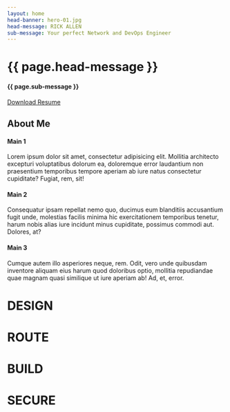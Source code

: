 ```yaml
---
layout: home
head-banner: hero-01.jpg
head-message: RICK ALLEN
sub-message: Your perfect Network and DevOps Engineer
---
```


<style media="screen">
  .hero-img {
    background-image: url("{{ site.baseurl }}/img/{{ page.head-banner }}");
  }
</style>



<div id="section-a">
  <div class="hero">
    <div class="hero-img"></div>
    <div class="hero-text">
      <h1>{{ page.head-message }}</h1>
      <h4>{{ page.sub-message }}</h4>
    </div>
    <a href="{{ site.baseurl }}/etc/DevOps Resume.pdf" class="hero-btn" download>Download Resume</a>
  </div>
</div>
<div id="section-b">
  <div class="grid-wrapper">
    <div id="grid-title" class="grid">
      <h2>About Me</h2>
    </div>
    <div id="grid-item-1" class="grid">
      <h4>Main 1</h4>
      <p>Lorem ipsum dolor sit amet, consectetur adipisicing elit. Mollitia architecto excepturi voluptatibus dolorum ea, doloremque error laudantium non praesentium temporibus tempore aperiam ab iure natus consectetur cupiditate? Fugiat, rem, sit!</p>
    </div>
    <div id="grid-item-2" class="grid">
      <h4>Main 2</h4>
      <p>Consequatur ipsam repellat nemo quo, ducimus eum blanditiis accusantium fugit unde, molestias facilis minima hic exercitationem temporibus tenetur, harum nobis alias iure incidunt minus cupiditate, possimus commodi aut. Dolores, at?</p>
    </div>
    <div id="grid-item-3" class="grid">
      <h4>Main 3</h4>
      <p>Cumque autem illo asperiores neque, rem. Odit, vero unde quibusdam inventore aliquam eius harum quod doloribus optio, mollitia repudiandae quae magnam quasi similique ut iure aperiam ab! Ad, et, error.</p>
    </div>
  </div>
</div>
<div id="section-c">
  <div id="buzz">
    <div id="buzz-word-1" class="buzz-word"><h1>DESIGN</h1></div>
    <div id="buzz-banner-1" class="buzz-banner"></div>
    <div id="buzz-word-2" class="buzz-word"><h1>ROUTE</h1></div>
    <div id="buzz-banner-2" class="buzz-banner"></div>
    <div id="buzz-word-3" class="buzz-word"><h1>BUILD</h1></div>
    <div id="buzz-banner-3" class="buzz-banner"></div>
    <div id="buzz-word-4" class="buzz-word"><h1>SECURE</h1></div>
    <div id="buzz-banner-4" class="buzz-banner"></div>
  </div>
</div>
